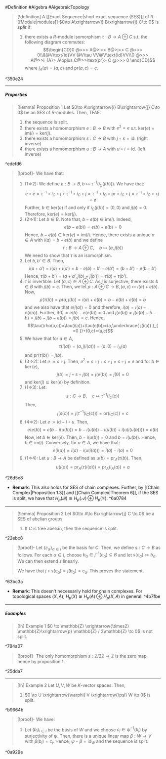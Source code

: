 #Definition #Algebra #AlgebraicTopology 

> [!definition]
> A [[Exact Sequence|short exact sequence (SES)]] of $R$-[[Module|modules]]  $0\to A\xrightarrow{i} B\xrightarrow{j} C\to 0$ is ***split*** if: 
> 1. there exists a $R$-module isomorphism $\tau:B\to A\oplus C$ s.t. the following diagram commutes:$$\begin{CD}0 @>>> A@>i>> B@>j>> C @>>> 0\\&@V\text{id}VV @V\tau VV@V\text{id}VV\\0 @>>> A@>>i_{A}> A\oplus C@>>\text{pr}> C @>>> 0  \end{CD}$$where $i_{A}(a) = (a,c)$ and $\text{pr}(a,c)=c$.

^350e24

---
##### Properties
> [!lemma] Proposition 1
> Let $0\to A\xrightarrow{i} B\xrightarrow{j} C\to 0$ be an SES of $R$-modules. Then, TFAE:
> 1. the sequence is split.
> 2. there exists a homomorphism $e:B\to B$ with $e^2 = e$ s.t. $\text{ker}(e)=\text{im}(i)=\text{ker}(j)$.
> 3. there exists a homomorphism $s:C\to B$ with $j\circ s = \text{id}$. (right inverse)
> 4. there exists a homomorphism $u:B\to A$ with $u \circ i = \text{id}$. (left inverse)

^edefd6

> [!proof]-
> We have that:
> 1. (1=>2): We define $e:B\to B,b\mapsto \tau ^{-1}(i_{C}(j(b)))$. We have that: $$e\circ  e=\tau ^{-1}\circ  i_{C}\circ  j\circ \tau ^{-1}\circ  i_{C}\circ  j=\tau ^{-1}\circ  i_{C}\circ  \text{pr} \circ  i_{C}\circ  j=\tau ^{-1}\circ  i_{C}\circ  \circ  j=e$$Further, $b\in \text{ker}(e)$ if and only if $i_{C}(j(b))=(0,0)$ and $j(b)=0$. Therefore, $\text{ker}(e)=\text{ker}(j)$.
> 2. (2=>1): Let $b\in B$. Note that, $b-e(b)\in \text{im}(i)$. Indeed, $$e(b-e(b))=e(b)-e(b)=0$$Hence, $b-e(b)\in \text{ker}(e)=\text{im}(i)$. Hence, there exists a unique $a\in A$ with $i(a)=b-e(b)$ and we define $$\tau:B\to A\oplus C,\quad b\mapsto (a,j(b))$$We need to show that $\tau$ is an isomorphism.
> 	1. Let $b,b'\in B$. Then, $$i(a+a')=i(a)+i(a')=b-e(b)+b'-e(b')=(b+b')-e(b+b')$$Hence, $\tau(b+b')=(a+a',j(b)+j(b'))=\tau(b)+\tau(b')$.
> 	2. $\tau$ is invertible. Let $(a,c)\in A\oplus C$. As $j$ is surjective, there exists $b\in B$ with $j(b)=c$. Then, we let $\rho:A\oplus C\to B,(a,c)\mapsto i(a)+e(b)$. Now,$$\rho(\tau(b))=\rho(a,j(b))=i(a)+e(b)=b-e(b)+e(b)=b$$and we also have that $e(i(a))=0$ and therefore, $i(a)=i(a)-e(i(a))$. Further, $i(0)=e(b)-e(e(b))=0$ and $j(e(b))=j(e(b)+b-b)=j(b)-j(b-e(b))=j(b)=c$. Hence,  $$\tau(\rho(a,c))=\tau(i(a))+\tau(e(b))=(a,\underbrace{ j(i(a)) }_{ =0 })+(0,c)=(a,c)$$
> 	3. We have that for $a\in A$, $$\tau(i(a))=(a,j(i(a)))=(a,0)=i_{A}(a)$$and $\text{pr}(\tau(b))=j(b)$.
> 3. (3=>2): Let $e:=s \circ j$. Then, $e^{2}=s\circ j \circ s \circ j= s \circ j = e$ and for $b\in \ker(e)$, $$j(b)=j\circ s\circ  j(b)=j (e(b))=j(0)=0$$and $\text{ker}(j)\subseteq \text{ker}(e)$ by definition.
> 4. (1=>3): Let: $$s:C\to B,\quad c\mapsto \tau ^{-1}(i_{C}(c))$$ Then, $$j(s(c))=j(\tau ^{-1}(i_{C}(c)))=\text{pr}(i_{C}(c))=c$$
> 5. (4=>2): Let $e:= \text{id}_{} - i \circ u$. Then, $$e(e(b))=e(b-i(u(b)))=b-i(u(b))-i(u(b))+i(u(i(u(b))))=e(b)$$Now, let $b\in \text{ker}(e)$. Then, $b-i(u(b))=0$ and $b=i(u(b))$. Hence, $b\in \text{im}(i)$. Conversely, for $a\in A$, we have that: $$e(i(a))=i(a)-i(u(i(a)))=i(a)-i(a)=0$$
> 6. (1=>4): Let $u:B\to A$ be defined as $u(b)=\text{pr}_{A}(\tau(b))$. Then, $$u(i(a))=\text{pr}_{A}(\tau(i(a)))=\text{pr}_{A}(i_{A}(a))=a$$

^26d5e8

- **Remark**: This also holds for SES of chain complexes. Further, by [[Chain Complex|Proposition 1.3]] and [[Chain Complex|Theorem 6]], if the SES is split, we have that $H_{p}(\mathcal{B})\cong H_{p}(\mathcal{A})\oplus H_{p}(\mathcal{C})$. ^6a0784
---
> [!lemma] Proposition 2
> Let $0\to A\to B\xrightarrow{j} C \to 0$ be a SES of abelian groups. 
> 1. If $C$ is free abelian, then the sequence is split. 

^22ebc8

> [!proof]-
> Let $\{ c_{\alpha} \}_{\alpha\in I}$ be the basis for $C$. Then, we define $s:C\to B$ as follows. For each $\alpha\in I$, choose $b_{\alpha}\in j^{-1}(c_{\alpha})\subseteq B$ and let $s(c_{\alpha}):= b_{\alpha}$. We can then extend $s$ linearly. 
> 
> We have that $j\circ s(c_{\alpha})=j(b_{\alpha})=c_{\alpha}$. This proves the statement.

^63bc3a

- **Remark**: This doesn't necessarily hold for chain complexes. For topological spaces $(X,A)$, $H_{p}(X)\not\cong H_{p}(A)\oplus H_{p}(X,A)$ in general. ^4b7fbe
---
##### Examples
> [!h] Example 1
> $0 \to \mathbb{Z} \xrightarrow{\times2} \mathbb{Z}\xrightarrow{p} \mathbb{Z} / 2\mathbb{Z} \to 0$ is not split.

^784a07

> [!proof]-
> The only homomorphism $s:\mathbb{Z} / 2\mathbb{Z} \to \mathbb{Z}$ is the zero map, hence by proposition 1. 

^25dda7

---
 > [!h] Example 2
 > Let $U,V,W$ be $K$-vector spaces. Then, 
 > 1. $0 \to U \xrightarrow{\varphi} V \xrightarrow{\psi} W \to 0$ is split.

^b9664b

> [!proof]-
> We have:
> 1. Let $(b_{i})_{i\in I}$ be the basis of $W$ and we choose $c_{i}\in \psi ^{-1}(b_{i})$ by surjectivity of $\psi$. Then, there is a unique linear map $\beta: W\to V$ with $\beta(b_{i}) = c_{i}$. Hence, $\psi \circ \beta=\text{id}_{W}$ and the sequence is split. 

^0a929e

 
